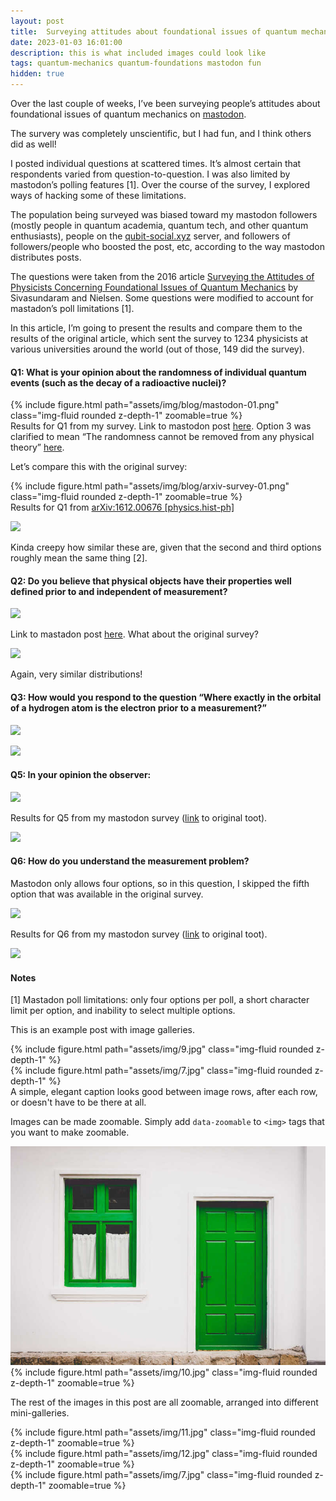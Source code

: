 ```yaml
---
layout: post
title:  Surveying attitudes about foundational issues of quantum mechanics
date: 2023-01-03 16:01:00
description: this is what included images could look like
tags: quantum-mechanics quantum-foundations mastodon fun
hidden: true
---
```

Over the last couple of weeks, I’ve been surveying people’s attitudes about foundational issues of quantum mechanics on [mastodon](https://joinmastodon.org/).

The survery was completely unscientific, but I had fun, and I think others did as well!

I posted individual questions at scattered times. It’s almost certain that respondents varied from question-to-question. I was also limited by mastodon’s polling features [1]. Over the course of the survey, I explored ways of hacking some of these limitations. 

The population being surveyed was biased toward my mastodon followers (mostly people in quantum academia, quantum tech, and other quantum enthusiasts), people on the [qubit-social.xyz](https://qubit-social.xyz/about) server, and followers of followers/people who boosted the post, etc, according to the way mastodon distributes posts. 

The questions were taken from the 2016 article [Surveying the Attitudes of Physicists Concerning Foundational Issues of Quantum Mechanics](https://arxiv.org/pdf/1612.00676.pdf) by Sivasundaram and Nielsen. Some questions were modified to account for mastadon’s poll limitations [1]. 

In this article, I’m going to present the results and compare them to the results of the original article, which sent the survey to 1234 physicists at various universities around the world (out of those, 149 did the survey). 

#### Q1: What is your opinion about the randomness of individual quantum events (such as the decay of a radioactive nuclei)?

<div class="row mt-3">
    <div class="col-sm mt-3 mt-md-0">
    {% include figure.html path="assets/img/blog/mastodon-01.png" class="img-fluid rounded z-depth-1" zoomable=true %}
    </div>
</div>
<div class="caption">
Results for Q1 from my survey. Link to mastodon post <a href="https://qubit-social.xyz/@AggieBranczyk/109469020714633587">here</a>. Option 3 was clarified to mean “The randomness cannot be removed from any physical theory” <a href="https://qubit-social.xyz/@AggieBranczyk/109469037576712965">here</a>.
</div>

Let’s compare this with the original survey:

<div class="row mt-3">
    <div class="col-sm mt-3 mt-md-0">
        {% include figure.html path="assets/img/blog/arxiv-survey-01.png" class="img-fluid rounded z-depth-1" zoomable=true %}
    </div>
</div>
<div class="caption">
    Results for Q1 from <a href="https://arxiv.org/abs/1612.00676">arXiv:1612.00676 [physics.hist-ph]</a> 
</div>






![](https://cdn-images-1.medium.com/max/1600/1*LxL2s_eTOrFxprGtvIpRlQ.png)



Kinda creepy how similar these are, given that the second and third options roughly mean the same thing [2]. 

#### Q2: Do you believe that physical objects have their properties well defined prior to and independent of measurement?

![](https://cdn-images-1.medium.com/max/1600/1*uWWD54HGAzEoVUjkO18QEA.png)

Link to mastadon post [here](https://qubit-social.xyz/@AggieBranczyk/109472689734436698). What about the original survey?

![](https://cdn-images-1.medium.com/max/1600/1*o8sv3n74P7ZryQzld2saQA.png)

Again, very similar distributions!

#### Q3: How would you respond to the question “Where exactly in the orbital of a hydrogen atom is the electron prior to a measurement?”

![](https://cdn-images-1.medium.com/max/1600/1*xcBmdoX5h6CSK7HThWfleA.png)

![](https://cdn-images-1.medium.com/max/1600/1*mks59IjcKwOmBFR2Ay4Lyg.png)

#### Q5: In your opinion the observer:

![](https://cdn-images-1.medium.com/max/1600/1*hORjXnZjv47jGsQMfiAw6w.png)

Results for Q5 from my mastodon survey ([link](https://qubit-social.xyz/@AggieBranczyk/109475489267417468) to original toot).

![](https://cdn-images-1.medium.com/max/1600/1*CseWseNHSjJXxa_iaK-89Q.png)

#### Q6: How do you understand the measurement problem?

Mastodon only allows four options, so in this question, I skipped the fifth option that was available in the original survey. 

![](https://cdn-images-1.medium.com/max/1600/1*BoYSgVPFBU-Dtu83NBKNfg.png)

Results for Q6 from my mastodon survey ([link](https://qubit-social.xyz/@AggieBranczyk/109478311152922285) to original toot).

![](https://cdn-images-1.medium.com/max/1600/1*9I5E1rt5FbRNx05jL4tFvQ.png)





#### Notes

[1] Mastadon poll limitations: only four options per poll, a short character limit per option, and inability to select multiple options.


This is an example post with image galleries.

<div class="row mt-3">
    <div class="col-sm mt-3 mt-md-0">
        {% include figure.html path="assets/img/9.jpg" class="img-fluid rounded z-depth-1" %}
    </div>
    <div class="col-sm mt-3 mt-md-0">
        {% include figure.html path="assets/img/7.jpg" class="img-fluid rounded z-depth-1" %}
    </div>
</div>
<div class="caption">
    A simple, elegant caption looks good between image rows, after each row, or doesn't have to be there at all.
</div>

Images can be made zoomable.
Simply add `data-zoomable` to `<img>` tags that you want to make zoomable.

<div class="row mt-3">
    <div class="col-sm mt-3 mt-md-0">
        <!-- {% include figure.html path="assets/img/8.jpg" class="img-fluid rounded z-depth-1" zoomable=true %} -->
        <img src="assets/img/8.jpg" alt="Girl in a jacket">
    </div>
    <div class="col-sm mt-3 mt-md-0">
        {% include figure.html path="assets/img/10.jpg" class="img-fluid rounded z-depth-1" zoomable=true %}
    </div>
</div>

The rest of the images in this post are all zoomable, arranged into different mini-galleries.

<div class="row mt-3">
    <div class="col-sm mt-3 mt-md-0">
        {% include figure.html path="assets/img/11.jpg" class="img-fluid rounded z-depth-1" zoomable=true %}
    </div>
    <div class="col-sm mt-3 mt-md-0">
        {% include figure.html path="assets/img/12.jpg" class="img-fluid rounded z-depth-1" zoomable=true %}
    </div>
    <div class="col-sm mt-3 mt-md-0">
        {% include figure.html path="assets/img/7.jpg" class="img-fluid rounded z-depth-1" zoomable=true %}
    </div>
</div>
